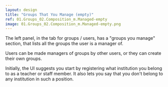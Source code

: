 ```yaml
---
layout: design
title: "Groups That You Manage (empty)"
ref: 01.Groups_02.Composition_m.Managed-empty
image: 01.Groups_02.Composition_m.Managed-empty.png
---
```


The left panel, in the tab for groups / users, has a "groups you manage" section, that lists all the groups the user is a manager of.

Users can be made managers of groups by other users, or they can create their own groups.

Initially, the UI suggests you start by registering what institution you belong to as a teacher or staff member. It also lets you say that you don't belong to any institution in such a position.
